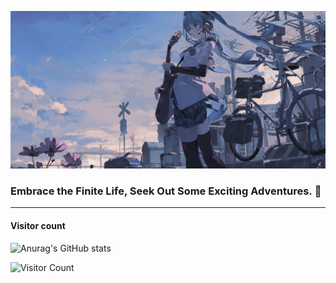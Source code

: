 ![](Image/miku.png)
### Embrace the Finite Life, Seek Out Some Exciting Adventures. 👋 



----

#### Visitor count

![Anurag's GitHub stats](https://github-readme-stats.vercel.app/api?username=Arc-huangjingtong&show_icons=true&theme=radical)

![Visitor Count](https://profile-counter.glitch.me/Arc-huangjingtong/count.svg)

